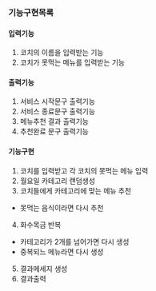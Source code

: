 ### 기능구현목록

#### 입력기능

1. 코치의 이름을 입력받는 기능
2. 코치가 못먹는 메뉴를 입력받는 기능

#### 출력기능

1. 서비스 시작문구 출력기능
2. 서비스 종료문구 출력기능
3. 메뉴추천 결과 출력기능
4. 추천완료 문구 출력기능

#### 기능구현

1. 코치를 입력받고 각 코치의 못먹는 메뉴 입력
2. 월요일 카테고리 랜덤생성
3. 코치들에게 카테고리에 맞는 메뉴 추천

- 못먹는 음식이라면 다시 추천

4. 화수목금 반복

- 카테고리가 2개를 넘어가면 다시 생성
- 중복되느 메뉴라면 다시 생성

5. 결과메세지 생성
6. 결과출력
